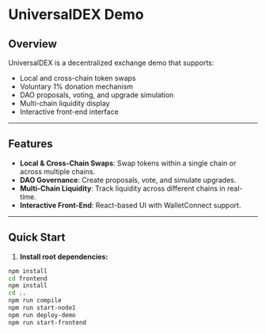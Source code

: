 # UniversalDEX Demo

## Overview
UniversalDEX is a decentralized exchange demo that supports:
- Local and cross-chain token swaps
- Voluntary 1% donation mechanism
- DAO proposals, voting, and upgrade simulation
- Multi-chain liquidity display
- Interactive front-end interface

---

## Features
- **Local & Cross-Chain Swaps**: Swap tokens within a single chain or across multiple chains.  
- **DAO Governance**: Create proposals, vote, and simulate upgrades.  
- **Multi-Chain Liquidity**: Track liquidity across different chains in real-time.  
- **Interactive Front-End**: React-based UI with WalletConnect support.

---

## Quick Start

1. **Install root dependencies:**
```bash
npm install
cd frontend
npm install
cd ..
npm run compile
npm run start-node1
npm run deploy-demo
npm run start-frontend
